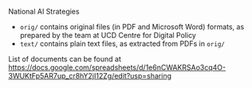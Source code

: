 National AI Strategies

- `orig/` contains original files (in PDF and Microsoft Word) formats, as prepared by the team at UCD Centre for Digital Policy
- `text/` contains plain text files, as extracted from PDFs in `orig/`

List of documents can be found at 
https://docs.google.com/spreadsheets/d/1e6nCWAKRSAo3cq4O-3WUKtFp5AR7up_cr8hY2jI12Zg/edit?usp=sharing

